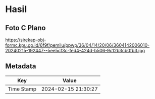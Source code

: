 # Hasil

## Foto C Plano

https://sirekap-obj-formc.kpu.go.id/6f9f/pemilu/ppwp/36/04/14/20/06/3604142006010-20240215-192447--5ee5cf3c-fed4-424d-b506-9c12b3cb0fb3.jpg


## Metadata

| Key        | Value               |
| ---------- | ------------------- |
| Time Stamp | 2024-02-15 21:30:27 |



